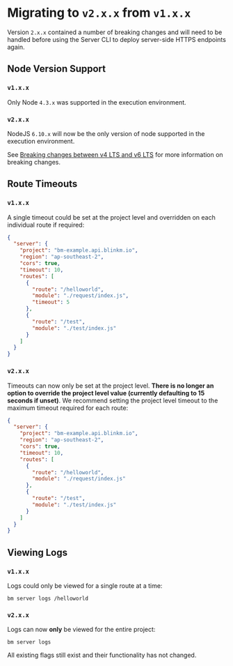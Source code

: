 # Migrating to `v2.x.x` from `v1.x.x`

Version `2.x.x` contained a number of breaking changes and will need to be handled before using the Server CLI to deploy server-side HTTPS endpoints again.

## Node Version Support

### `v1.x.x`

Only Node `4.3.x` was supported in the execution environment.

### `v2.x.x`

NodeJS `6.10.x` will now be the only version of node supported in the execution environment.

See [Breaking changes between v4 LTS and v6 LTS](https://github.com/nodejs/wiki-archive/blob/master/Breaking-changes-between-v4-LTS-and-v6-LTS.md) for more information on breaking changes.

## Route Timeouts

### `v1.x.x`

A single timeout could be set at the project level and overridden on each individual route if required:

```json
{
  "server": {
    "project": "bm-example.api.blinkm.io",
    "region": "ap-southeast-2",
    "cors": true,
    "timeout": 10,
    "routes": [
      {
        "route": "/helloworld",
        "module": "./request/index.js",
        "timeout": 5
      },
      {
        "route": "/test",
        "module": "./test/index.js"
      }
    ]
  }
}
```

### `v2.x.x`

Timeouts can now only be set at the project level. **There is no longer an option to override the project level value (currently defaulting to 15 seconds if unset)**. We recommend setting the project level timeout to the maximum timeout required for each route:

```json
{
  "server": {
    "project": "bm-example.api.blinkm.io",
    "region": "ap-southeast-2",
    "cors": true,
    "timeout": 10,
    "routes": [
      {
        "route": "/helloworld",
        "module": "./request/index.js"
      },
      {
        "route": "/test",
        "module": "./test/index.js"
      }
    ]
  }
}
```

## Viewing Logs

### `v1.x.x`

Logs could only be viewed for a single route at a time:

```
bm server logs /helloworld
```

### `v2.x.x`

Logs can now **only** be viewed for the entire project:

```
bm server logs
```

All existing flags still exist and their functionality has not changed.

